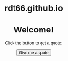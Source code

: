 # rdt66.github.io
<!DOCTYPE html>
<html>
<head>
  <title>Quotes for You</title>
</head>
<body style="text-align:center; margin-top:100px; font-family:Arial;">
  <h1>Welcome!</h1>
  <p>Click the button to get a quote:</p>
  <button onclick="showQuote()">Give me a quote</button>
  <p id="quote" style="margin-top:20px;"></p>

  <script>
    const quotes = [
      "Be yourself; everyone else is already taken.",
      "In the middle of difficulty lies opportunity.",
      "Stars can't shine without darkness.",
      "Everything you can imagine is real.",
      "The best way out is always through.",
      "You are stronger than you think.",
      "Don't watch the clock; do what it does. Keep going.",
      "Dream big. Start small. Act now.",
      "Hope is the heartbeat of the soul.",
      "Let your roots grow deep and your dreams fly high.",
      "You become what you believe.",
      "Kindness is a language the deaf can hear and the blind can see.",
      "A journey of a thousand miles begins with a single step.",
      "You only fail when you stop trying.",
      "Light tomorrow with today.",
      "Be the change you want to see in the world.",
      "Fall seven times, stand up eight.",
      "Doubt kills more dreams than failure ever will.",
      "When nothing goes right, go left.",
      "Even the darkest night will end and the sun will rise.",
      "Take only memories, leave only footprints.",
      "Live simply. Dream big. Be grateful. Give love. Laugh lots.",
      "Don't be afraid to shine.",
      "Somewhere, something incredible is waiting to be known."
    ];

    function showQuote() {
      const random = Math.floor(Math.random() * quotes.length);
      document.getElementById("quote").innerText = quotes[random];
    }
  </script>
</body>
</html>
